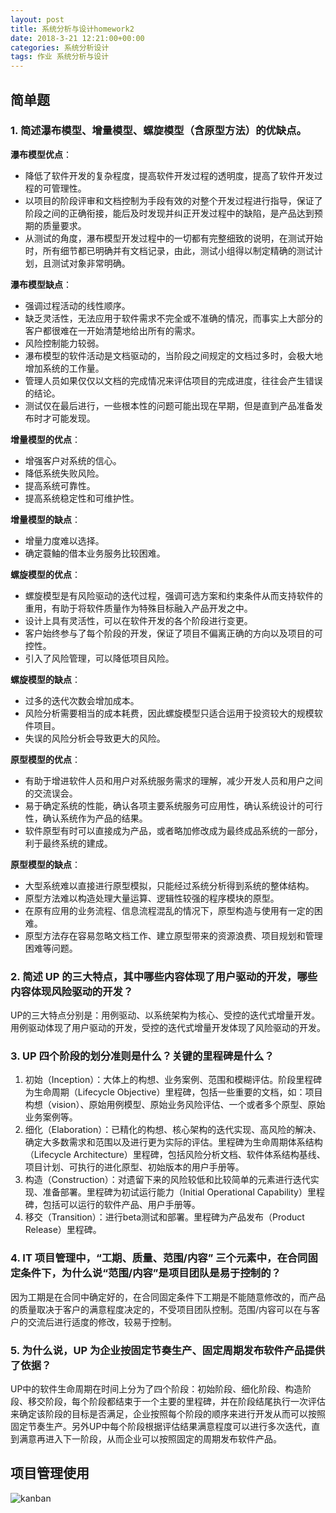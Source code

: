 ```yaml
---
layout: post
title: 系统分析与设计homework2
date: 2018-3-21 12:21:00+00:00
categories: 系统分析设计
tags: 作业 系统分析与设计
---
```


## 简单题

### 1. 简述瀑布模型、增量模型、螺旋模型（含原型方法）的优缺点。

**瀑布模型优点**：

 - 降低了软件开发的复杂程度，提高软件开发过程的透明度，提高了软件开发过程的可管理性。
 - 以项目的阶段评审和文档控制为手段有效的对整个开发过程进行指导，保证了阶段之间的正确衔接，能后及时发现并纠正开发过程中的缺陷，是产品达到预期的质量要求。
 - 从测试的角度，瀑布模型开发过程中的一切都有完整细致的说明，在测试开始时，所有细节都已明确并有文档记录，由此，测试小组得以制定精确的测试计划，且测试对象非常明确。

**瀑布模型缺点**：

 - 强调过程活动的线性顺序。
 - 缺乏灵活性，无法应用于软件需求不完全或不准确的情况，而事实上大部分的客户都很难在一开始清楚地给出所有的需求。
 - 风险控制能力较弱。
 - 瀑布模型的软件活动是文档驱动的，当阶段之间规定的文档过多时，会极大地增加系统的工作量。
 - 管理人员如果仅仅以文档的完成情况来评估项目的完成进度，往往会产生错误的结论。
 - 测试仅在最后进行，一些根本性的问题可能出现在早期，但是直到产品准备发布时才可能发现。

**增量模型的优点**：

 - 增强客户对系统的信心。
 - 降低系统失败风险。
 - 提高系统可靠性。
 - 提高系统稳定性和可维护性。

**增量模型的缺点**：

 - 增量力度难以选择。
 - 确定蓑鲉的借本业务服务比较困难。

**螺旋模型的优点**：

 - 螺旋模型是有风险驱动的迭代过程，强调可选方案和约束条件从而支持软件的重用，有助于将软件质量作为特殊目标融入产品开发之中。
 - 设计上具有灵活性，可以在软件开发的各个阶段进行变更。
 - 客户始终参与了每个阶段的开发，保证了项目不偏离正确的方向以及项目的可控性。
 - 引入了风险管理，可以降低项目风险。

**螺旋模型的缺点**：

 - 过多的迭代次数会增加成本。
 - 风险分析需要相当的成本耗费，因此螺旋模型只适合运用于投资较大的规模软件项目。
 - 失误的风险分析会导致更大的风险。

**原型模型的优点**：

 - 有助于增进软件人员和用户对系统服务需求的理解，减少开发人员和用户之间的交流误会。
 - 易于确定系统的性能，确认各项主要系统服务可应用性，确认系统设计的可行性，确认系统作为产品的结果。
 - 软件原型有时可以直接成为产品，或者略加修改成为最终成品系统的一部分，利于最终系统的建成。

**原型模型的缺点**：

 - 大型系统难以直接进行原型模拟，只能经过系统分析得到系统的整体结构。
 - 原型方法难以构造处理大量运算、逻辑性较强的程序模块的原型。
 - 在原有应用的业务流程、信息流程混乱的情况下，原型构造与使用有一定的困难。
 - 原型方法存在容易忽略文档工作、建立原型带来的资源浪费、项目规划和管理困难等问题。

### 2. 简述 UP 的三大特点，其中哪些内容体现了用户驱动的开发，哪些内容体现风险驱动的开发？
UP的三大特点分别是：用例驱动、以系统架构为核心、受控的迭代式增量开发。
用例驱动体现了用户驱动的开发，受控的迭代式增量开发体现了风险驱动的开发。

### 3. UP 四个阶段的划分准则是什么？关键的里程碑是什么？

 1. 初始（Inception）：大体上的构想、业务案例、范围和模糊评估。阶段里程碑为生命周期（Lifecycle Objective）里程碑，包括一些重要的文档，如：项目构想（vision）、原始用例模型、原始业务风险评估、一个或者多个原型、原始业务案例等。
 2. 细化（Elaboration）：已精化的构想、核心架构的迭代实现、高风险的解决、确定大多数需求和范围以及进行更为实际的评估。里程碑为生命周期体系结构（Lifecycle Architecture）里程碑，包括风险分析文档、软件体系结构基线、项目计划、可执行的进化原型、初始版本的用户手册等。
 3. 构造（Construction）：对遗留下来的风险较低和比较简单的元素进行迭代实现、准备部署。里程碑为初试运行能力（Initial Operational Capability）里程碑，包括可以运行的软件产品、用户手册等。
 4. 移交（Transition）：进行beta测试和部署。里程碑为产品发布（Product Release）里程碑。

### 4. IT 项目管理中，“工期、质量、范围/内容” 三个元素中，在合同固定条件下，为什么说“范围/内容”是项目团队是易于控制的？
因为工期是在合同中确定好的，在合同固定条件下工期是不能随意修改的，而产品的质量取决于客户的满意程度决定的，不受项目团队控制。范围/内容可以在与客户的交流后进行适度的修改，较易于控制。

### 5. 为什么说，UP 为企业按固定节奏生产、固定周期发布软件产品提供了依据？
UP中的软件生命周期在时间上分为了四个阶段：初始阶段、细化阶段、构造阶段、移交阶段，每个阶段都结束于一个主要的里程碑，并在阶段结尾执行一次评估来确定该阶段的目标是否满足，企业按照每个阶段的顺序来进行开发从而可以按照固定节奏生产。另外UP中每个阶段根据评估结果满意程度可以进行多次迭代，直到满意再进入下一阶段，从而企业可以按照固定的周期发布软件产品。

## 项目管理使用

![kanban](D:\文档\系统分析与设计\bbycjhj.github.io\_posts\2018-3-21-kanban.JPG)